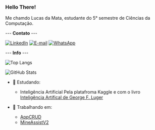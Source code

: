 ### Hello There!
Me chamdo Lucas da Mata, estudante do 5° semestre de Ciências da Computação.

--- **Contato** ---

[![LinkedIn](https://img.shields.io/badge/LinkedIn-0077B5?style=for-the-badge&logo=linkedin&logoColor=white)](https://www.linkedin.com/in/lucas-da-mata-941196190/)
[![E-mail](https://img.shields.io/badge/-Email-000?style=for-the-badge&logo=microsoft-outlook&logoColor=007BFF)](mailto:lucasmguima@outlook.com)
[![WhatsApp](https://img.shields.io/badge/WhatsApp-25D366?style=for-the-badge&logo=whatsapp&logoColor=white)](https://wa.me/55+11+993090572)

--- **Info** ---

![Top Langs](https://github-readme-stats-git-masterrstaa-rickstaa.vercel.app/api/top-langs/?username=LucasMGuima&layout=compact&bg_color=708F8D&border_color=8F7072&title_color=141515&text_color=141515)

![GitHub Stats](https://github-readme-stats.vercel.app/api?username=LucasMGuima&theme=transparent&bg_color=708F8D&border_color=8F7072&show_icons=true&icon_color=5A5946&title_color=141515&text_color=141515)

- 📖 Estudando:
  - Inteligência Artificial
    Pela platafroma Kaggle e com o livro [Inteligência Artifical de George F. Luger](https://www.bvirtual.com.br/NossoAcervo/Publicacao/180430)

- 📂 Trabalhando em:
  - [AppCRUD](https://github.com/LucasMGuima/AppCRUD)
  - [MineAssistV2](https://github.com/LucasMGuima/MineAssistV2)
